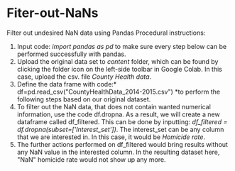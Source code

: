 # Fiter-out-NaNs
Filter out undesired NaN data using Pandas
Procedural instructions:
1. Input code: *import pandas as pd* to make sure every step below can be performed successfully with pandas.
2. Upload the original data set to *content* folder, which can be found by clicking the folder icon on the left-side toolbar in Google Colab. In this case, upload the csv. file *County Health data*.
3. Define the data frame with code:* df=pd.read_csv("CountyHealthData_2014-2015.csv") *to perform the following steps based on our original dataset.
4. To filter out the NaN data, that does not contain wanted numerical information, use the code df.dropna. As a result, we will create a new dataframe called df_filtered. This can be done by inputting: *df_filtered = df.dropna(subset=['Interest_set'])*. The interest_set can be any column that we are interested in. In this case, it would be *Homicide rate*.
5. The further actions performed on df_filtered would bring results without any NaN value in the interested column. In the resulting dataset here, "NaN" homicide rate would not show up any more.
